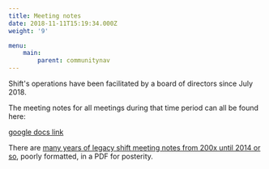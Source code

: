 ```yaml
---
title: Meeting notes
date: 2018-11-11T15:19:34.000Z
weight: '9'

menu:
    main:
        parent: communitynav
---
```


Shift's operations have been facilitated by a board of directors since July 2018.

The meeting notes for all meetings during that time period can all be found here:

[google docs link]([https://docs.google.com/document/d/19xxubdPjYXvxxrgx5TUw3gCNsDa6fz-CU_dQglxrZVs/edit?usp=sharing)

There are <a href=http://www.shift2bikes.org/Shift-biz_Meeting_Notes.pdf>many years of legacy shift meeting notes from 200x until 2014 or so</a>, poorly formatted, in a PDF for posterity.

